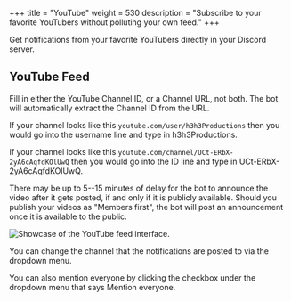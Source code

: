 +++
title = "YouTube"
weight = 530
description = "Subscribe to your favorite YouTubers without polluting your own feed."
+++

Get notifications from your favorite YouTubers directly in your Discord server.

<!--more-->

## YouTube Feed

Fill in either the YouTube Channel ID, or a Channel URL, not both. The bot will automatically extract the Channel ID
from the URL.

If your channel looks like this `youtube.com/user/h3h3Productions` then you would go into the username line and type
in h3h3Productions.

If your channel looks like this `youtube.com/channel/UCt-ERbX-2yA6cAqfdKOlUwQ` then you would go into the ID line and
type in UCt-ERbX-2yA6cAqfdKOlUwQ.

There may be up to 5--15 minutes of delay for the bot to announce the video after it gets posted, if and only if it is
publicly available. Should you publish your videos as "Members first", the bot will post an announcement once it is
available to the public.

![Showcase of the YouTube feed interface.](./youtube.png)

You can change the channel that the notifications are posted to via the dropdown menu.

You can also mention everyone by clicking the checkbox under the dropdown menu that says Mention everyone.
